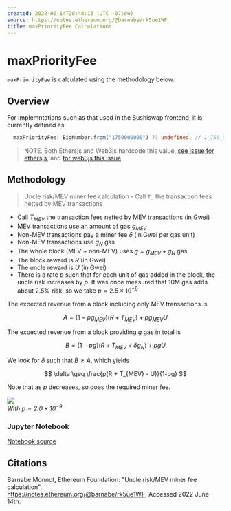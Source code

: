 ```yaml
---
created: 2022-06-14T20:44:13 (UTC -07:00)
source: https://notes.ethereum.org/@barnabe/rk5ue1WF_
title: maxPriorityFee Calculations
---
```


# maxPriorityFee 

`maxPriorityFee` is calculated using the methodology below.

## Overview

For implemntations such as that used in the Sushiswap frontend, it is currently defined as:

```typescript
  maxPriorityFee: BigNumber.from("1750000000") ?? undefined, // 1_750_000_000 in `wei`
```

> NOTE. Both Ethersjs and Web3js hardcode this value, [see issue for ethersjs](https://github.com/ethers-io/ethers.js/issues/1817), and [for web3js this issue](https://github.com/ChainSafe/web3.js/pull/4277)

## Methodology 

> Uncle risk/MEV miner fee calculation  - Call `T_` the transaction fees netted by MEV transactions

-   Call $T_{MEV}$ the transaction fees netted by MEV transactions (in Gwei)
-   MEV transactions use an amount of gas $g_{MEV}$
-   Non-MEV transactions pay a miner fee $\delta$ (in Gwei per gas unit)
-   Non-MEV transactions use $g_N$ gas
-   The whole block (MEV + non-MEV) uses $g = g_{MEV} + g_N$ gas
-   The block reward is $R$ (in Gwei)
-   The uncle reward is $U$ (in Gwei)
-   There is a rate $p$ such that for each unit of gas added in the block, the uncle risk increases by $p$. It was once measured that 10M gas adds about 2.5% risk, so we take $p = 2.5 \times 10^{-9}$

The expected revenue from a block including only MEV transactions is

$$
A = (1-pg_{MEV}) (R + T_{MEV}) + pg_{MEV} U
$$

The expected revenue from a block providing $g$ gas in total is

$$
B = (1-pg) (R + T_{MEV} + \delta g_N) + pgU
$$

We look for $\delta$ such that $B \geq A$, which yields

$$
\delta \geq \frac{p(R + T_{MEV} - U)}{1-pg}
$$

Note that as $p$ decreases, so does the required miner fee.

![](https://storage.googleapis.com/ethereum-hackmd/upload_61fd15eacb8798e9efa5ba04fb4d57fc.png)  
_With $p = 2.0 \times 10^{-9}$_

### Jupyter Notebook

[Notebook source](https://github.com/ethereum/abm1559/blob/master/notebooks/uncle_risk.ipynb)

## Citations

Barnabe Monnot, Ethereum Foundation: "Uncle risk/MEV miner fee calculation", <br />
    <https://notes.ethereum.org/@barnabe/rk5ue1WF>; Accessed 2022 June 14th.
